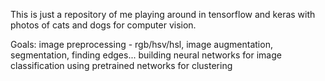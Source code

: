 This is just a repository of me playing around in tensorflow and keras with photos of cats and dogs for computer vision.

Goals:
image preprocessing - rgb/hsv/hsl, image augmentation, segmentation, finding edges...
building neural networks for image classification 
using pretrained networks for clustering

